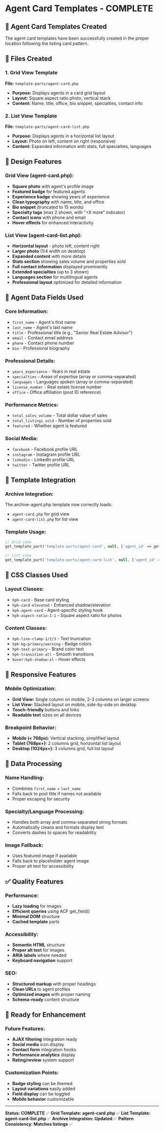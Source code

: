 # Agent Card Templates - COMPLETE

## 🎯 Agent Card Templates Created

The agent card templates have been successfully created in the proper location following the listing card pattern.

## 📁 Files Created

### 1. **Grid View Template**
**File:** `template-parts/agent-card.php`
- **Purpose:** Displays agents in a card grid layout
- **Layout:** Square aspect ratio photo, vertical stack
- **Content:** Name, title, office, bio snippet, specialties, contact info

### 2. **List View Template** 
**File:** `template-parts/agent-card-list.php`
- **Purpose:** Displays agents in a horizontal list layout
- **Layout:** Photo on left, content on right (responsive)
- **Content:** Expanded information with stats, full specialties, languages

## 🎨 Design Features

### **Grid View (agent-card.php):**
- **Square photo** with agent's profile image
- **Featured badge** for featured agents
- **Experience badge** showing years of experience
- **Clean typography** with name, title, and office
- **Bio snippet** (truncated to 15 words)
- **Specialty tags** (max 2 shown, with "+X more" indicator)
- **Contact icons** with phone and email
- **Hover effects** for enhanced interactivity

### **List View (agent-card-list.php):**
- **Horizontal layout** - photo left, content right
- **Larger photo** (1/4 width on desktop)
- **Expanded content** with more details
- **Stats section** showing sales volume and properties sold
- **Full contact information** displayed prominently
- **Extended specialties** (up to 3 shown)
- **Languages section** for multilingual agents
- **Professional layout** optimized for detailed information

## 🔧 Agent Data Fields Used

### **Core Information:**
- `first_name` - Agent's first name
- `last_name` - Agent's last name  
- `title` - Professional title (e.g., "Senior Real Estate Advisor")
- `email` - Contact email address
- `phone` - Contact phone number
- `bio` - Professional biography

### **Professional Details:**
- `years_experience` - Years in real estate
- `specialties` - Areas of expertise (array or comma-separated)
- `languages` - Languages spoken (array or comma-separated)
- `license_number` - Real estate license number
- `office` - Office affiliation (post ID reference)

### **Performance Metrics:**
- `total_sales_volume` - Total dollar value of sales
- `total_listings_sold` - Number of properties sold
- `featured` - Whether agent is featured

### **Social Media:**
- `facebook` - Facebook profile URL
- `instagram` - Instagram profile URL
- `linkedin` - LinkedIn profile URL
- `twitter` - Twitter profile URL

## 🎯 Template Integration

### **Archive Integration:**
The archive-agent.php template now correctly loads:
- `agent-card.php` for grid view
- `agent-card-list.php` for list view

### **Template Usage:**
```php
// Grid view
get_template_part('template-parts/agent-card', null, ['agent_id' => get_the_ID()]);

// List view  
get_template_part('template-parts/agent-card-list', null, ['agent_id' => get_the_ID()]);
```

## 🎨 CSS Classes Used

### **Layout Classes:**
- `hph-card` - Base card styling
- `hph-card-elevated` - Enhanced shadow/elevation
- `hph-agent-card` - Agent-specific styling hook
- `hph-aspect-ratio-1-1` - Square aspect ratio for photos

### **Content Classes:**
- `hph-line-clamp-1/2/3` - Text truncation
- `hph-bg-primary/warning` - Badge colors
- `hph-text-primary` - Brand color text
- `hph-transition-all` - Smooth transitions
- `hover:hph-shadow-xl` - Hover effects

## 📱 Responsive Features

### **Mobile Optimization:**
- **Grid View:** Single column on mobile, 2-3 columns on larger screens
- **List View:** Stacked layout on mobile, side-by-side on desktop
- **Touch-friendly** buttons and links
- **Readable text** sizes on all devices

### **Breakpoint Behavior:**
- **Mobile (< 768px):** Vertical stacking, simplified layout
- **Tablet (768px+):** 2 columns grid, horizontal list layout
- **Desktop (1024px+):** 3 columns grid, full list layout

## 🔄 Data Processing

### **Name Handling:**
- Combines `first_name` + `last_name`
- Falls back to post title if names not available
- Proper escaping for security

### **Specialty/Language Processing:**
- Handles both array and comma-separated string formats
- Automatically cleans and formats display text
- Converts dashes to spaces for readability

### **Image Fallback:**
- Uses featured image if available
- Falls back to placeholder agent image
- Proper alt text for accessibility

## ✅ Quality Features

### **Performance:**
- **Lazy loading** for images
- **Efficient queries** using ACF get_field()
- **Minimal DOM** structure
- **Cached template** parts

### **Accessibility:**
- **Semantic HTML** structure
- **Proper alt text** for images
- **ARIA labels** where needed
- **Keyboard navigation** support

### **SEO:**
- **Structured markup** with proper headings
- **Clean URLs** to agent profiles
- **Optimized images** with proper naming
- **Schema-ready** content structure

## 🚀 Ready for Enhancement

### **Future Features:**
- **AJAX filtering** integration ready
- **Social media** icon display
- **Contact form** integration hooks
- **Performance analytics** display
- **Rating/review** system support

### **Customization Points:**
- **Badge styling** can be themed
- **Layout variations** easily added
- **Field display** can be toggled
- **Mobile behavior** customizable

---

**Status: COMPLETE** ✅
**Grid Template: agent-card.php** ✅
**List Template: agent-card-list.php** ✅
**Archive Integration: Updated** ✅
**Pattern Consistency: Matches listings** ✅
